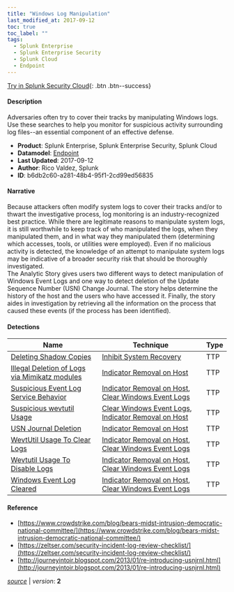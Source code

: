 ```yaml
---
title: "Windows Log Manipulation"
last_modified_at: 2017-09-12
toc: true
toc_label: ""
tags:
  - Splunk Enterprise
  - Splunk Enterprise Security
  - Splunk Cloud
  - Endpoint
---
```


[Try in Splunk Security Cloud](https://www.splunk.com/en_us/cyber-security.html){: .btn .btn--success}

#### Description

Adversaries often try to cover their tracks by manipulating Windows logs. Use these searches to help you monitor for suspicious activity surrounding log files--an essential component of an effective defense.

- **Product**: Splunk Enterprise, Splunk Enterprise Security, Splunk Cloud
- **Datamodel**: [Endpoint](https://docs.splunk.com/Documentation/CIM/latest/User/Endpoint)
- **Last Updated**: 2017-09-12
- **Author**: Rico Valdez, Splunk
- **ID**: b6db2c60-a281-48b4-95f1-2cd99ed56835

#### Narrative

Because attackers often modify system logs to cover their tracks and/or to thwart the investigative process, log monitoring is an industry-recognized best practice. While there are legitimate reasons to manipulate system logs, it is still worthwhile to keep track of who manipulated the logs, when they manipulated them, and in what way they manipulated them (determining which accesses, tools, or utilities were employed). Even if no malicious activity is detected, the knowledge of an attempt to manipulate system logs may be indicative of a broader security risk that should be thoroughly investigated.\
The Analytic Story gives users two different ways to detect manipulation of Windows Event Logs and one way to detect deletion of the Update Sequence Number (USN) Change Journal. The story helps determine the history of the host and the users who have accessed it. Finally, the story aides in investigation by retrieving all the information on the process that caused these events (if the process has been identified).

#### Detections

| Name        | Technique   | Type         |
| ----------- | ----------- |--------------|
| [Deleting Shadow Copies](/endpoint/deleting_shadow_copies/) | [Inhibit System Recovery](/tags/#inhibit-system-recovery) | TTP |
| [Illegal Deletion of Logs via Mimikatz modules](/endpoint/illegal_deletion_of_logs_via_mimikatz_modules/) | [Indicator Removal on Host](/tags/#indicator-removal-on-host) | TTP |
| [Suspicious Event Log Service Behavior](/endpoint/suspicious_event_log_service_behavior/) | [Indicator Removal on Host](/tags/#indicator-removal-on-host), [Clear Windows Event Logs](/tags/#clear-windows-event-logs) | TTP |
| [Suspicious wevtutil Usage](/endpoint/suspicious_wevtutil_usage/) | [Clear Windows Event Logs](/tags/#clear-windows-event-logs), [Indicator Removal on Host](/tags/#indicator-removal-on-host) | TTP |
| [USN Journal Deletion](/endpoint/usn_journal_deletion/) | [Indicator Removal on Host](/tags/#indicator-removal-on-host) | TTP |
| [WevtUtil Usage To Clear Logs](/endpoint/wevtutil_usage_to_clear_logs/) | [Indicator Removal on Host](/tags/#indicator-removal-on-host), [Clear Windows Event Logs](/tags/#clear-windows-event-logs) | TTP |
| [Wevtutil Usage To Disable Logs](/endpoint/wevtutil_usage_to_disable_logs/) | [Indicator Removal on Host](/tags/#indicator-removal-on-host), [Clear Windows Event Logs](/tags/#clear-windows-event-logs) | TTP |
| [Windows Event Log Cleared](/endpoint/windows_event_log_cleared/) | [Indicator Removal on Host](/tags/#indicator-removal-on-host), [Clear Windows Event Logs](/tags/#clear-windows-event-logs) | TTP |

#### Reference

* [https://www.crowdstrike.com/blog/bears-midst-intrusion-democratic-national-committee/](https://www.crowdstrike.com/blog/bears-midst-intrusion-democratic-national-committee/)
* [https://zeltser.com/security-incident-log-review-checklist/](https://zeltser.com/security-incident-log-review-checklist/)
* [http://journeyintoir.blogspot.com/2013/01/re-introducing-usnjrnl.html](http://journeyintoir.blogspot.com/2013/01/re-introducing-usnjrnl.html)



[*source*](https://github.com/splunk/security_content/tree/develop/stories/windows_log_manipulation.yml) \| *version*: **2**
